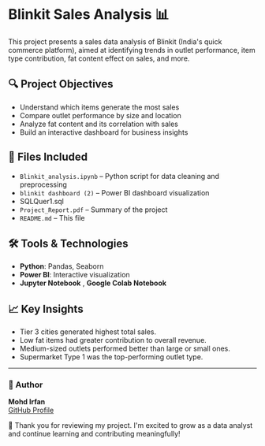 # Blinkit Sales Analysis 📊

This project presents a sales data analysis of Blinkit (India's quick commerce platform), aimed at identifying trends in outlet performance, item type contribution, fat content effect on sales, and more.

## 🔍 Project Objectives
- Understand which items generate the most sales
- Compare outlet performance by size and location
- Analyze fat content and its correlation with sales
- Build an interactive dashboard for business insights

## 📂 Files Included
- `Blinkit_analysis.ipynb` – Python script for data cleaning and preprocessing
- `blinkit dashboard (2)` – Power BI dashboard visualization
- SQLQuer1.sql  
- `Project_Report.pdf` – Summary of the project
- `README.md` – This file

## 🛠️ Tools & Technologies
- **Python**: Pandas, Seaborn
- **Power BI**: Interactive visualization
- **Jupyter Notebook** , **Google Colab Notebook**

## 📈 Key Insights
- Tier 3 cities generated highest total sales.
- Low fat items had greater contribution to overall revenue.
- Medium-sized outlets performed better than large or small ones.
- Supermarket Type 1 was the top-performing outlet type.

---

### 👤 Author
**Mohd Irfan**  
[GitHub Profile](https://github.com/mohdirfan-05)


🙏 Thank you for reviewing my project. I'm excited to grow as a data analyst and continue learning and contributing meaningfully!
